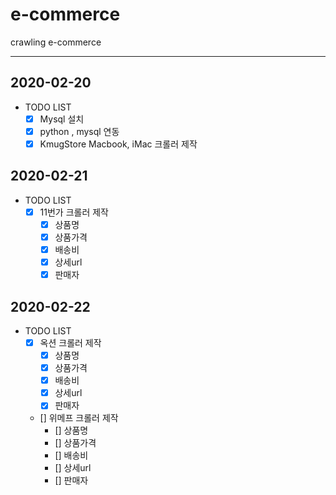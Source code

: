# e-commerce

crawling e-commerce

---

## 2020-02-20

- TODO LIST
  - [x] Mysql 설치
  - [x] python , mysql 연동
  - [x] KmugStore Macbook, iMac 크롤러 제작

## 2020-02-21

- TODO LIST
  - [x] 11번가 크롤러 제작
    - [x] 상품명
    - [x] 상품가격
    - [x] 배송비
    - [x] 상세url
    - [x] 판매자

## 2020-02-22

- TODO LIST
  - [x] 옥션 크롤러 제작
    - [x] 상품명
    - [x] 상품가격
    - [x] 배송비
    - [x] 상세url
    - [x] 판매자
  - [] 위메프 크롤러 제작
    - [] 상품명
    - [] 상품가격
    - [] 배송비
    - [] 상세url
    - [] 판매자

